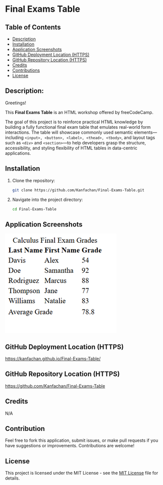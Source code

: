 # Final Exams Table

## Table of Contents

- [Description](#description)
- [Installation](#installation)
- [Application Screenshots](#application-screenshots)
- [GitHub Deployment Location (HTTPS)](#github-deployment-location-https)
- [GitHub Repository Location (HTTPS)](#github-repository-location-https)
- [Credits](#credits)
- [Contributions](#contributions)
- [License](#license)

## Description:

Greetings!

This **Final Exams Table** is an HTML workshop offered by freeCodeCamp. 

The goal of this project is to reinforce practical HTML knowledge by building a fully functional final exam table that emulates real-world form interactions. The table will showcase commonly used semantic elements—including ```<input>, <button>, <label>, <thead>, <tbody>```, and layout tags such as ```<div>``` and ```<section>```—to help developers grasp the structure, accessibility, and styling flexibility of HTML tables in data-centric applications.

## Installation

1. Clone the repository:
   ```bash
   git clone https://github.com/Kanfachan/Final-Exams-Table.git
   ```
2. Navigate into the project directory:
   ```bash
   cd Final-Exams-Table
   ```

## Application Screenshots
![screenshot](/screenshots/screenshot.png)

## GitHub Deployment Location (HTTPS)

https://kanfachan.github.io/Final-Exams-Table/

## GitHub Repository Location (HTTPS)

https://github.com/Kanfachan/Final-Exams-Table

## Credits

N/A

## Contribution

Feel free to fork this application, submit issues, or make pull requests if you have suggestions or improvements. Contributions are welcome!

## License

This project is licensed under the MIT License - see the [MIT License](LICENSE) file for details.